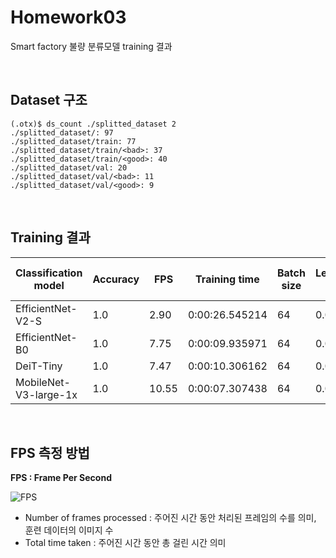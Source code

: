 # Homework03
Smart factory 불량 분류모델 training 결과

<br>

## Dataset 구조
```
(.otx)$ ds_count ./splitted_dataset 2
./splitted_dataset/: 97
./splitted_dataset/train: 77
./splitted_dataset/train/<bad>: 37​
./splitted_dataset/train/<good>: 40
./splitted_dataset/val: 20
./splitted_dataset/val/<bad>: 11
./splitted_dataset/val/<good>: ​9
```
<br>

## Training 결과
|Classification model|Accuracy|FPS|Training time|Batch size|Learning rate|Other hyper-prams|
|----|----|----|----|----|----|----|
|EfficientNet-V2-S| 1.0 | 2.90 | 0:00:26.545214 | 64 | 0.0071 |
|EfficientNet-B0| 1.0 | 7.75 | 0:00:09.935971 | 64 | 0.0049 |
|DeiT-Tiny| 1.0 | 7.47 | 0:00:10.306162 | 64 | 0.0001 |
|MobileNet-V3-large-1x| 1.0 | 10.55 | 0:00:07.307438 | 64 | 0.0058 |

<br>

## FPS 측정 방법
**FPS : Frame Per Second**<br>

![FPS](https://cdn.discordapp.com/attachments/1247775254416326708/1252788748249333900/FPS.png?ex=66854a31&is=6683f8b1&hm=82de7ea2887f76a20af2ee034e02fd26cec5cf32fb483524223a5612f86a9003&)

* Number of frames processed : 주어진 시간 동안 처리된 프레임의 수를 의미, 훈련 데이터의 이미지 수<br>
* Total time taken : 주어진 시간 동안 총 걸린 시간 의미

